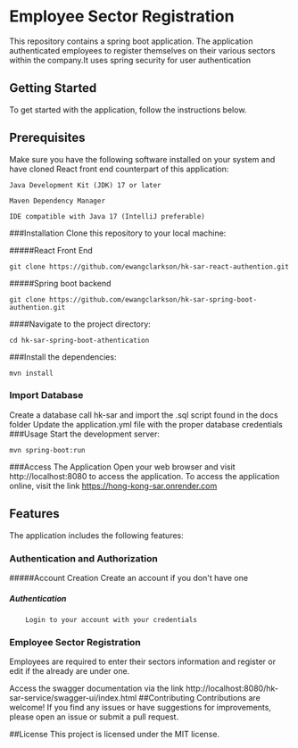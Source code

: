 # Employee Sector Registration
This repository contains a spring boot application. The application authenticated employees to register themselves on their various sectors within the company.It uses spring security for user authentication

## Getting Started
To get started with the application, follow the instructions below.

## Prerequisites
Make sure you have the following software installed on your system and have cloned React front end counterpart  of this application:

``Java Development Kit (JDK) 17 or later``

``Maven Dependency Manager``

 ``IDE compatible with Java 17 (IntelliJ preferable)``

###Installation
Clone this repository to your local machine:

#####React Front End
```
git clone https://github.com/ewangclarkson/hk-sar-react-authention.git
```


#####Spring boot backend
```
git clone https://github.com/ewangclarkson/hk-sar-spring-boot-authention.git
```

####Navigate to the project directory:

```
cd hk-sar-spring-boot-athentication
```

###Install the dependencies:

```
mvn install
```
### Import Database
  Create a database call hk-sar and import the .sql script found in the docs folder
  Update the application.yml file with the proper database credentials
###Usage
Start the development server:

```
mvn spring-boot:run
```


###Access The Application
Open your web browser and visit http://localhost:8080 to access the application.
To access the application online, visit the link https://hong-kong-sar.onrender.com



## Features
The application includes the following features:

### Authentication and Authorization
   #####Account Creation
        Create an account if you don't have one
   ##### Authentication
        Login to your account with your credentials

### Employee Sector Registration
 Employees are required to enter their sectors information and register or edit if the already are under one.

  Access the swagger documentation via the link  http://localhost:8080/hk-sar-service/swagger-ui/index.html
##Contributing
Contributions are welcome! If you find any issues or have suggestions for improvements, please open an issue or submit a pull request.

##License
This project is licensed under the MIT license.
